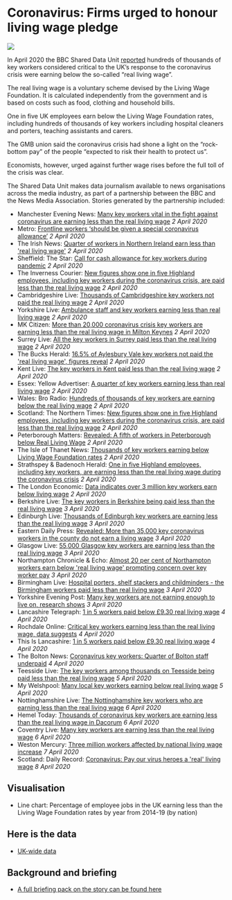# Coronavirus: Firms urged to honour living wage pledge

![](https://ichef.bbci.co.uk/news/660/cpsprodpb/3320/production/_111488031_mediaitem99685142.jpg)

In April 2020 the BBC Shared Data Unit [reported](https://www.bbc.co.uk/news/uk-england-52110652) hundreds of thousands of key workers considered critical to the UK’s response to the coronavirus crisis were earning below the so-called “real living wage”.

The real living wage is a voluntary scheme devised by the Living Wage Foundation.  It is calculated independently from the government and is based on costs such as food, clothing and household bills. 

One in five UK employees earn below the Living Wage Foundation rates, including hundreds of thousands of key workers including hospital cleaners and porters, teaching assistants and carers.

The GMB union said the coronavirus crisis had shone a light on the “rock-bottom pay” of the people “expected to risk their health to protect us”. 

Economists, however, urged against further wage rises before the full toll of the crisis was clear.  

The Shared Data Unit makes data journalism available to news organisations across the media industry, as part of a partnership between the BBC and the News Media Association. Stories generated by the partnership included:

* Manchester Evening News: [Many key workers vital in the fight against coronavirus are earning less than the real living wage](https://www.manchestereveningnews.co.uk/news/greater-manchester-news/many-key-workers-vital-fight-18029086) *2 April 2020*
* Metro: [Frontline workers ‘should be given a special coronavirus allowance’](https://metro.co.uk/2020/04/02/frontline-workers-given-special-coronavirus-allowance-12496379/) *2 April 2020*
* The Irish News: [Quarter of workers in Northern Ireland earn less than 'real living wage'](https://www.irishnews.com/news/council/2020/04/02/news/quarter-of-workers-in-northern-ireland-earn-less-than-real-living-wage--1887905/) *2 April 2020*
* Sheffield: The Star: [Call for cash allowance for key workers during pandemic](https://www.thestar.co.uk/health/call-cash-allowance-key-workers-during-pandemic-2526526) *2 April 2020*
* The Inverness Courier: [New figures show one in five Highland employees, including key workers during the coronavirus crisis, are paid less than the real living wage](https://www.inverness-courier.co.uk/news/one-in-five-highland-employees-paid-less-than-the-real-living-wage-195575/) *2 April 2020*
* Cambridgeshire Live: [Thousands of Cambridgeshire key workers not paid the real living wage](https://www.cambridge-news.co.uk/news/local-news/thousands-cambridgeshire-key-workers-not-18031979) *2 April 2020*
* Yorkshire Live: [Ambulance staff and key workers earning less than real living wage](https://www.examinerlive.co.uk/news/west-yorkshire-news/ambulance-staff-key-workers-earning-18029736) *2 April 2020*
* MK Citizen: [More than 20,000 coronavirus crisis key workers are earning less than the real living wage in Milton Keynes](https://www.miltonkeynes.co.uk/health/coronavirus/more-20000-coronavirus-crisis-key-workers-are-earning-less-real-living-wage-milton-keynes-2527113) *2 April 2020*
* Surrey Live: [All the key workers in Surrey paid less than the real living wage](https://www.getsurrey.co.uk/news/surrey-news/key-workers-surrey-paid-less-18033278) *2 April 2020*
* The Bucks Herald: [16.5% of Aylesbury Vale key workers not paid the 'real living wage', figures reveal](https://www.bucksherald.co.uk/news/people/165-aylesbury-vale-key-workers-not-paid-real-living-wage-figures-reveal-2527376) *2 April 2020*
* Kent Live: [The key workers in Kent paid less than the real living wage](https://www.kentlive.news/news/kent-news/key-workers-kent-paid-less-4014497) *2 April 2020*
* Essex: Yellow Advertiser: [A quarter of key workers earning less than real living wage](https://www.yellowad.co.uk/a-quarter-of-key-workers-earning-less-than-real-living-wage/) *2 April 2020*
* Wales: Bro Radio: [Hundreds of thousands of key workers are earning below the real living wage](https://broradio.fm/local-news/hundreds-of-thousands-of-key-workers-are-earning-below-the-real-living-wage/) *2 April 2020*
* Scotland: The Northern Times: [New figures show one in five Highland employees, including key workers during the coronavirus crisis, are paid less than the real living wage](https://www.northern-times.co.uk/news/one-in-five-highland-employees-paid-less-than-the-real-living-wage-195603/) *2 April 2020*
* Peterborough Matters: [Revealed: A fifth of workers in Peterborough below Real Living Wage](https://www.peterboroughmatters.co.uk/coronavirus-covid-19-local-news/revealed-a-fifth-of-workers-in-peterborough-below-real-living-wage-4001) *2 April 2020*
* The Isle of Thanet News: [Thousands of key workers earning below Living Wage Foundation rates](https://theisleofthanetnews.com/2020/04/02/thousands-of-key-workers-earning-below-living-wage-foundation-rates/) *2 April 2020*
* Strathspey & Badenoch Herald: [One in five Highland employees, including key workers, are earning less than the real living wage during the coronavirus crisis](https://www.strathspey-herald.co.uk/news/one-in-five-highland-employees-paid-less-than-the-real-living-wage-195598/) *2 April 2020*
* The London Economic: [Data indicates over 3 million key workers earn below living wage](https://www.thelondoneconomic.com/news/data-indicates-over-3-million-key-workers-earn-below-living-wage/02/04/) *2 April 2020*
* Berkshire Live: [The key workers in Berkshire being paid less than the real living wage](https://www.getreading.co.uk/news/reading-berkshire-news/key-workers-berkshire-being-paid-18033345) *3 April 2020*
* Edinburgh Live: [Thousands of Edinburgh key workers are earning less than the real living wage](https://www.edinburghlive.co.uk/news/edinburgh-news/thousands-edinburgh-key-workers-earning-18035655) *3 April 2020*
* Eastern Daily Press: [Revealed: More than 35,000 key coronavirus workers in the county do not earn a living wage](https://www.edp24.co.uk/news/health/35-000-key-workers-in-norfolk-not-on-living-wage-1-6592826) *3 April 2020*
* Glasgow Live: [55,000 Glasgow key workers are earning less than the real living wage](https://www.glasgowlive.co.uk/news/glasgow-news/key-workers-glasgow-living-wage-18033526) *3 April 2020*
* Northampton Chronicle & Echo: [Almost 20 per cent of Northampton workers earn below 'real living wage' prompting concern over key worker pay](https://www.northamptonchron.co.uk/news/people/almost-20-cent-northampton-workers-earn-below-real-living-wage-prompting-concern-over-key-worker-pay-2527568) *3 April 2020*
* Birmingham Live: [Hospital porters, shelf stackers and childminders - the Birmingham workers paid less than real living wage](https://www.birminghammail.co.uk/news/midlands-news/hospital-porters-shelf-stackers-childminders-18029517) *3 April 2020*
* Yorkshire Evening Post: [Many key workers are not earning enough to live on, research shows](https://www.yorkshireeveningpost.co.uk/health/coronavirus/many-key-workers-are-not-earning-enough-live-research-shows-2527578) *3 April 2020*
* Lancashire Telegraph: [1 in 5 workers paid below £9.30 real living wage](https://www.lancashiretelegraph.co.uk/news/18358206.1-5-workers-paid-9-30-real-living-wage/) *4 April 2020*
* Rochdale Online: [Critical key workers earning less than the real living wage, data suggests](http://rochdaleonline.co.uk/news-features/2/news-headlines/133708/critical-key-workers-earning-less-than-the-real-living-wage-data-suggests) *4 April 2020*
* This Is Lancashire: [1 in 5 workers paid below £9.30 real living wage](https://www.thisislancashire.co.uk/news/18358206.1-5-workers-paid-9-30-real-living-wage/) *4 April 2020*
* The Bolton News: [Coronavirus key workers: Quarter of Bolton staff underpaid](https://www.theboltonnews.co.uk/news/18358120.coronavirus-key-workers-quarter-bolton-staff-underpaid/) *4 April 2020*
* Teesside Live: [The key workers among thousands on Teesside being paid less than the real living wage](https://www.gazettelive.co.uk/news/teesside-news/key-workers-among-thousands-teesside-18040712) *5 April 2020*
* My Welshpool: [Many local key workers earning below real living wage](http://www.mywelshpool.co.uk/viewerheadline/ArticleId/18544) *5 April 2020*
* Nottinghamshire Live: [The Nottinghamshire key workers who are earning less than the real living wage](https://www.nottinghampost.com/news/nottingham-news/nottinghamshire-key-workers-who-earning-4021817) *6 April 2020*
* Hemel Today: [Thousands of coronavirus key workers are earning less than the real living wage in Dacorum](https://www.hemeltoday.co.uk/health/coronavirus/thousands-coronavirus-key-workers-are-earning-less-real-living-wage-dacorum-2530425) *6 April 2020*
* Coventry Live: [Many key workers are earning less than the real living wage](https://www.coventrytelegraph.net/news/coventry-news/many-key-workers-earning-less-18030031) *6 April 2020*
* Weston Mercury: [Three million workers affected by national living wage increase](https://www.thewestonmercury.co.uk/news/workers-receive-pay-rise-1-6595226) *7 April 2020*
* Scotland: Daily Record: [Coronavirus: Pay our virus heroes a 'real' living wage](https://www.dailyrecord.co.uk/news/local-news/coronavirus-pay-virus-heroes-real-21832283) *8 April 2020*

## Visualisation

* Line chart: Percentage of employee jobs in the UK earning less than the Living Wage Foundation rates by year from 2014-19 (by nation)

## Here is the data 

* [UK-wide data](https://drive.google.com/file/d/1225U31o3PGMihEKwYoCTvPF7V-ciBlV0/view)

## Background and briefing

* [A full briefing pack on the story can be found here](https://docs.google.com/document/d/1XplHb6ZJrEK0RAV9A6FnTFs6FysbQRiAbJqg-sJ1r5A/edit#heading=h.z6ne0og04bp5)

